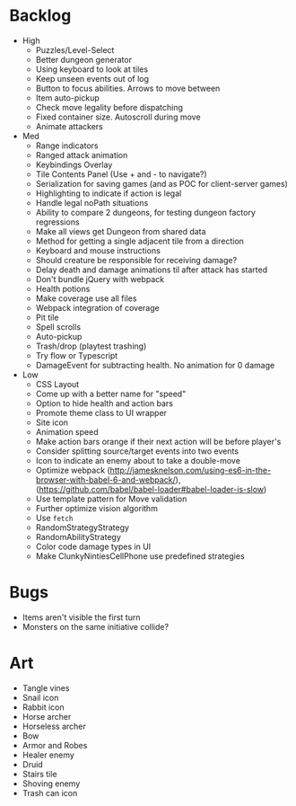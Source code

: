 # Backlog
- High
  - Puzzles/Level-Select
  - Better dungeon generator
  - Using keyboard to look at tiles
  - Keep unseen events out of log
  - Button to focus abilities. Arrows to move between
  - Item auto-pickup
  - Check move legality before dispatching
  - Fixed container size. Autoscroll during move
  - Animate attackers
- Med
  - Range indicators
  - Ranged attack animation
  - Keybindings Overlay
  - Tile Contents Panel (Use + and - to navigate?)
  - Serialization for saving games (and as POC for client-server games)
  - Highlighting to indicate if action is legal
  - Handle legal noPath situations
  - Ability to compare 2 dungeons, for testing dungeon factory regressions
  - Make all views get Dungeon from shared data
  - Method for getting a single adjacent tile from a direction
  - Keyboard and mouse instructions
  - Should creature be responsible for receiving damage?
  - Delay death and damage animations til after attack has started
  - Don't bundle jQuery with webpack
  - Health potions
  - Make coverage use all files
  - Webpack integration of coverage
  - Pit tile
  - Spell scrolls
  - Auto-pickup
  - Trash/drop (playtest trashing)
  - Try flow or Typescript
  - DamageEvent for subtracting health. No animation for 0 damage
- Low
  - CSS Layout
  - Come up with a better name for "speed"
  - Option to hide health and action bars
  - Promote theme class to UI wrapper
  - Site icon
  - Animation speed
  - Make action bars orange if their next action will be before player's
  - Consider splitting source/target events into two events
  - Icon to indicate an enemy about to take a double-move
  - Optimize webpack (http://jamesknelson.com/using-es6-in-the-browser-with-babel-6-and-webpack/), (https://github.com/babel/babel-loader#babel-loader-is-slow)
  - Use template pattern for Move validation
  - Further optimize vision algorithm
  - Use `fetch`
  - RandomStrategyStrategy
  - RandomAbilityStrategy
  - Color code damage types in UI
  - Make ClunkyNintiesCellPhone use predefined strategies

# Bugs
  - Items aren't visible the first turn
  - Monsters on the same initiative collide?

# Art
  - Tangle vines
  - Snail icon
  - Rabbit icon
  - Horse archer
  - Horseless archer
  - Bow
  - Armor and Robes
  - Healer enemy
  - Druid
  - Stairs tile
  - Shoving enemy
  - Trash can icon
